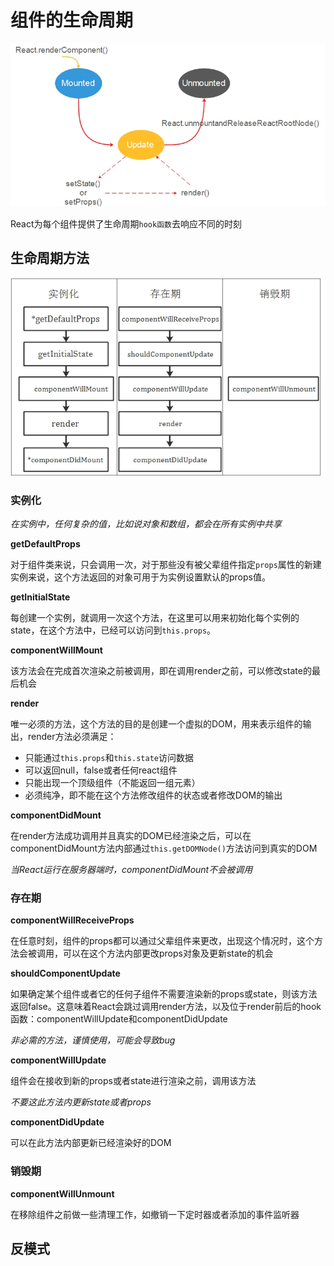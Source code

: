 # 组件的生命周期

![react-components-lifecycle](./img/react-components-lifecycle.jpg)

React为每个组件提供了生命周期`hook函数`去响应不同的时刻

## 生命周期方法

![lifecycle-functions](./img/lifecycle-functions.jpg)

### 实例化

*在实例中，任何复杂的值，比如说对象和数组，都会在所有实例中共享*

**getDefaultProps**

对于组件类来说，只会调用一次，对于那些没有被父辈组件指定`props`属性的新建实例来说，这个方法返回的对象可用于为实例设置默认的props值。

**getInitialState**

每创建一个实例，就调用一次这个方法，在这里可以用来初始化每个实例的state，在这个方法中，已经可以访问到`this.props`。

**componentWillMount**

该方法会在完成首次渲染之前被调用，即在调用render之前，可以修改state的最后机会

**render**

唯一必须的方法，这个方法的目的是创建一个虚拟的DOM，用来表示组件的输出，render方法必须满足：

* 只能通过`this.props`和`this.state`访问数据
* 可以返回null，false或者任何react组件
* 只能出现一个顶级组件（不能返回一组元素）
* 必须纯净，即不能在这个方法修改组件的状态或者修改DOM的输出

**componentDidMount**

在render方法成功调用并且真实的DOM已经渲染之后，可以在componentDidMount方法内部通过`this.getDOMNode()`方法访问到真实的DOM

*当React运行在服务器端时，componentDidMount不会被调用*

### 存在期

**componentWillReceiveProps**

在任意时刻，组件的props都可以通过父辈组件来更改，出现这个情况时，这个方法会被调用，可以在这个方法内部更改props对象及更新state的机会

**shouldComponentUpdate**

如果确定某个组件或者它的任何子组件不需要渲染新的props或state，则该方法返回false。这意味着React会跳过调用render方法，以及位于render前后的hook函数：componentWillUpdate和componentDidUpdate

*非必需的方法，谨慎使用，可能会导致bug*

**componentWillUpdate**

组件会在接收到新的props或者state进行渲染之前，调用该方法

*不要这此方法内更新state或者props*

**componentDidUpdate**

可以在此方法内部更新已经渲染好的DOM

### 销毁期

**componentWillUnmount**

在移除组件之前做一些清理工作，如撤销一下定时器或者添加的事件监听器

## 反模式




